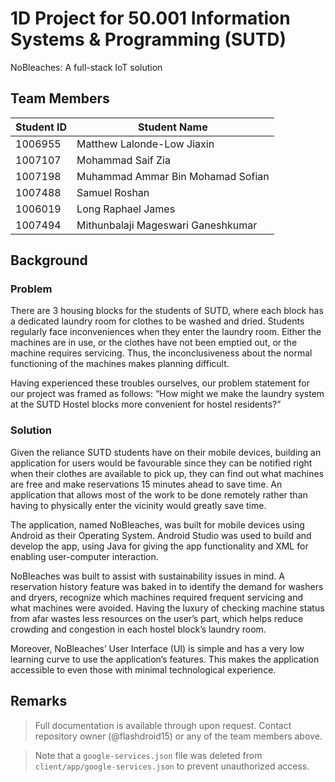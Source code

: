 # 1D Project for 50.001 Information Systems & Programming (SUTD)
NoBleaches: A full-stack IoT solution


## Team Members

| Student ID | Student Name                       |
|------------|------------------------------------|
| 1006955    | Matthew Lalonde-Low Jiaxin         |
| 1007107    | Mohammad Saif Zia                  |
| 1007198    | Muhammad Ammar Bin Mohamad Sofian  |
| 1007488    | Samuel Roshan                      |
| 1006019    | Long Raphael James                 |
| 1007494    | Mithunbalaji Mageswari Ganeshkumar |

## Background

### Problem

There are 3 housing blocks for the students of SUTD, where each block has a dedicated laundry room for clothes to be washed and dried. Students regularly face inconveniences when they enter the laundry room. Either the machines are in use, or the clothes have not been emptied out, or the machine requires servicing. Thus, the inconclusiveness about the normal functioning of the machines makes planning difficult.

Having experienced these troubles ourselves, our problem statement for our project was framed as follows: “How might we make the laundry system at the SUTD Hostel blocks more convenient for hostel residents?”

### Solution

Given the reliance SUTD students have on their mobile devices, building an application for users would be favourable since they can be notified right when their clothes are available to pick up, they can find out what machines are free and make reservations 15 minutes ahead to save time. An application that allows most of the work to be done remotely rather than having to physically enter the vicinity would greatly save time.  

The application, named NoBleaches, was built for mobile devices using Android as their Operating System. Android Studio was used to build and develop the app, using Java for giving the app functionality and XML for enabling user-computer interaction. 

NoBleaches was built to assist with sustainability issues in mind. A reservation history feature was baked in to identify the demand for washers and dryers, recognize which machines required frequent servicing and what machines were avoided. Having the luxury of checking machine status from afar wastes less resources on the user’s part, which helps reduce crowding and congestion in each hostel block’s laundry room. 

Moreover, NoBleaches’ User Interface (UI) is simple and has a very low learning curve to use the application’s features. This makes the application accessible to even those with minimal technological experience. 

## Remarks

> Full documentation is available through upon request. Contact repository owner (@flashdroid15) or any of the team members above. 

> Note that a ``google-services.json`` file was deleted from ``client/app/google-services.json`` to prevent unauthorized access.
